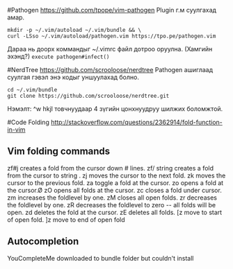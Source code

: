 #Pathogen
https://github.com/tpope/vim-pathogen
Plugin г.м суулгахад амар.
```
mkdir -p ~/.vim/autoload ~/.vim/bundle && \
curl -LSso ~/.vim/autoload/pathogen.vim https://tpo.pe/pathogen.vim
```
Дараа нь доорх коммандыг ~/.vimrc файл дотроо оруулна. (Хамгийн эхэнд?)
`execute pathogen#infect()`

#NerdTree
https://github.com/scrooloose/nerdtree
Pathogen ашиглаад суулгая гэвэл энэ кодыг уншуулахад болно.
```
cd ~/.vim/bundle
git clone https://github.com/scrooloose/nerdtree.git
```

Нэмэлт:
^w hkjl товчнуудаар 4 зүгийн цонхнуудруу шилжих боломжтой.

#Code Folding
http://stackoverflow.com/questions/2362914/fold-function-in-vim

Vim folding commands
---------------------------------
> 
zf#j creates a fold from the cursor down # lines.
zf/ string creates a fold from the cursor to string .
zj moves the cursor to the next fold.
zk moves the cursor to the previous fold.
za toggle a fold at the cursor.
zo opens a fold at the cursor.Ø
zO opens all folds at the cursor.
zc closes a fold under cursor. 
zm increases the foldlevel by one.
zM closes all open folds.
zr decreases the foldlevel by one.
zR decreases the foldlevel to zero -- all folds will be open.
zd deletes the fold at the cursor.
zE deletes all folds.
[z move to start of open fold.
]z move to end of open fold

Autocompletion
----
YouCompleteMe
downloaded to bundle folder but couldn't install